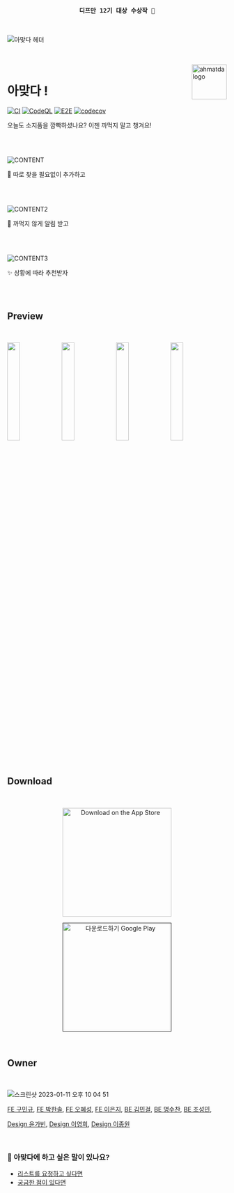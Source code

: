 <br />

<h3 align='center'>

 `디프만 12기 대상 수상작 🎉`

</h3>

<br />

![아맞다 헤더](https://user-images.githubusercontent.com/26461307/211135223-81d14cf7-bf4e-4bff-9e30-962f9ec062a7.jpg)

<br />
<br />

<img src="https://user-images.githubusercontent.com/26461307/211135334-81c9cdf3-837a-4720-a06f-cce29635055d.png" alt="ahmatda logo" align="right" height="80" >

# 아맞다 !

[![CI](https://github.com/depromeet/ahmatda-web/actions/workflows/ci.yml/badge.svg)](https://github.com/depromeet/ahmatda-web/actions/workflows/ci.yml) [![CodeQL](https://github.com/depromeet/ahmatda-web/actions/workflows/codeql.yml/badge.svg)](https://github.com/depromeet/ahmatda-web/actions/workflows/codeql.yml) [![E2E](https://github.com/depromeet/ahmatda-web/actions/workflows/e2e.yml/badge.svg)](https://github.com/depromeet/ahmatda-web/actions/workflows/e2e.yml) [![codecov](https://codecov.io/gh/depromeet/ahmatda-web/branch/main/graph/badge.svg?token=UJVINTEVQ1)](https://codecov.io/gh/depromeet/ahmatda-web)

오늘도 소지품을 깜빡하셨나요? 이젠 까먹지 말고 챙겨요!

<br />
<br />

![CONTENT](https://user-images.githubusercontent.com/26461307/211135533-179f4d1e-e1e8-4c8f-8a70-a11beaa562d7.png)

👀 따로 찾을 필요없이 추가하고

<br />
<br />

![CONTENT2](https://user-images.githubusercontent.com/26461307/211135282-eb4230e9-548b-45e2-b2b0-8196249af70a.png)

🔔 까먹지 않게 알림 받고

<br />
<br />

![CONTENT3](https://user-images.githubusercontent.com/26461307/211135283-5aa9b8b8-cb06-4283-81e6-9a708a677add.png)

✨ 상황에 따라 추천받자

<br />
<br />

## Preview

<br />

<img width='24%' src="https://user-images.githubusercontent.com/26461307/211139008-442e5550-3171-41bd-a50a-03ed30087cbe.jpg" /> <img width='24%' src="https://user-images.githubusercontent.com/26461307/211139009-f09e4f02-04d0-43a4-9c3e-df05e71101d4.jpg" /> <img width='24%' src="https://user-images.githubusercontent.com/26461307/211139011-817f6258-750a-442c-8b36-688a0d2fda85.jpg" /> <img width='24%' src="https://user-images.githubusercontent.com/26461307/211139012-36ef86b1-c571-4fef-9e6f-2357b75c7974.jpg" />

<br />

## Download

<br />

<div align="center">

<a href="https://apps.apple.com/kr/app/%EC%95%84%EB%A7%9E%EB%8B%A4/id1660192508"><img src="https://tools.applemediaservices.com/api/badges/download-on-the-app-store/black/ko-kr?size=250x83&amp;releaseDate=1654300800&h=dd4ccd7fb22c609cf9132f37bf23c390" alt="Download on the App Store" width='250px'></a>

<a href=''><img alt='다운로드하기 Google Play' width='250px' src='https://play.google.com/intl/en_us/badges/static/images/badges/ko_badge_web_generic.png'/></a>

</div>

<br />

## Owner

<br />

![스크린샷 2023-01-11 오후 10 04 51](https://user-images.githubusercontent.com/26461307/211880361-e15b1798-2803-4430-a31f-3b37ac0a960a.png)

[FE 구민규](https://github.com/kooku0), [FE 박한솔](https://github.com/hansol-FE), [FE 오혜성](https://github.com/hyesungoh), [FE 이은지](https://github.com/eunddodi), [BE 김민걸](https://github.com/cmg1411), [BE 명수찬](https://github.com/suchanmyoung), [BE 조성민](https://github.com/sungmin69355), 

[Design 윤가빈](https://www.behance.net/gabinyun), [Design 이영희](https://www.behance.net/altns684700d5), [Design 이종원](https://www.behance.net/093fec2d/appreciated)

<br />

### 💬 아맞다에 하고 싶은 말이 있나요?

* [리스트를 요청하고 싶다면](https://tally.so/r/w5Xqyd)
* [궁금한 점이 있다면](mailto:ahmatda.app@gmail.com)
